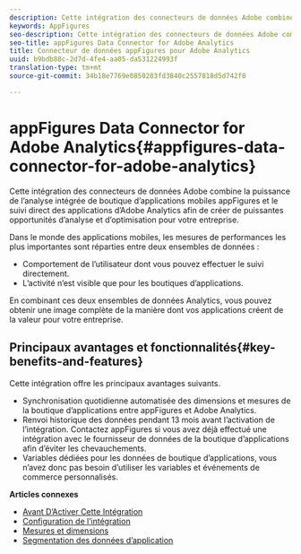 ```yaml
---
description: Cette intégration des connecteurs de données Adobe combine la puissance de l’analyse intégrée de boutique d’applications mobiles appFigures et le suivi direct des applications d’Adobe Analytics afin de créer de puissantes opportunités d’analyse et d’optimisation pour votre entreprise.
keywords: AppFigures
seo-description: Cette intégration des connecteurs de données Adobe combine la puissance de l’analyse intégrée de boutique d’applications mobiles appFigures et le suivi direct des applications d’Adobe Analytics afin de créer de puissantes opportunités d’analyse et d’optimisation pour votre entreprise.
seo-title: appFigures Data Connector for Adobe Analytics
title: Connecteur de données appFigures pour Adobe Analytics
uuid: b9bdb88c-2d7d-4fe4-aa05-da531224993f
translation-type: tm+mt
source-git-commit: 34b18e7769e0850283fd3840c2557818d5d742f0

---
```



# appFigures Data Connector for Adobe Analytics{#appfigures-data-connector-for-adobe-analytics}

Cette intégration des connecteurs de données Adobe combine la puissance de l’analyse intégrée de boutique d’applications mobiles appFigures et le suivi direct des applications d’Adobe Analytics afin de créer de puissantes opportunités d’analyse et d’optimisation pour votre entreprise.

Dans le monde des applications mobiles, les mesures de performances les plus importantes sont réparties entre deux ensembles de données :

* Comportement de l’utilisateur dont vous pouvez effectuer le suivi directement.
* L’activité n’est visible que pour les boutiques d’applications.

En combinant ces deux ensembles de données Analytics, vous pouvez obtenir une image complète de la manière dont vos applications créent de la valeur pour votre entreprise.

## Principaux avantages et fonctionnalités{#key-benefits-and-features}

Cette intégration offre les principaux avantages suivants.

* Synchronisation quotidienne automatisée des dimensions et mesures de la boutique d’applications entre appFigures et Adobe Analytics.
* Renvoi historique des données pendant 13 mois avant l’activation de l’intégration. Contactez appFigures si vous avez déjà effectué une intégration avec le fournisseur de données de la boutique d’applications afin d’éviter les chevauchements.
* Variables dédiées pour les données de boutique d’applications, vous n’avez donc pas besoin d’utiliser les variables et événements de commerce personnalisés.

**Articles connexes**

* [Avant D’Activer Cette Intégration](appfigures-before-activation.md)
* [Configuration de l’intégration](t-appfigures-integration.md)
* [Mesures et dimensions](appfigures-metrics.md)
* [Segmentation des données d’application](appfigures-segment-filter.md)
